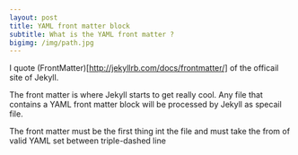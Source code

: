 ```yaml
---
layout: post
title: YAML front matter block
subtitle: What is the YAML front matter ?
bigimg: /img/path.jpg
---
```


I quote (FrontMatter)[http://jekyllrb.com/docs/frontmatter/] of the officail site of Jekyll.

The front matter is where Jekyll starts to get really cool. Any file that contains a YAML front matter block will be processed by Jekyll as specail file.

The front matter must be the first thing int the file and must take the from of valid YAML set between triple-dashed line
